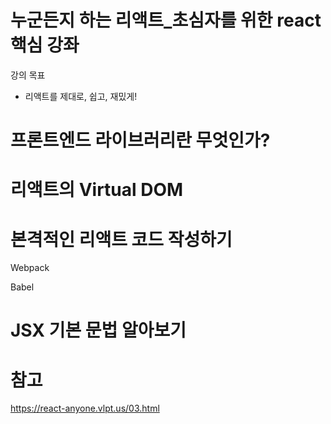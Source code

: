 # 누군든지 하는 리액트_초심자를 위한 react 핵심 강좌

강의 목표
- 리액트를 제대로, 쉽고, 재밌게!

# 프론트엔드 라이브러리란 무엇인가?

# 리액트의 Virtual DOM

# 본격적인 리액트 코드 작성하기
Webpack

Babel

# JSX 기본 문법 알아보기


# 참고
https://react-anyone.vlpt.us/03.html